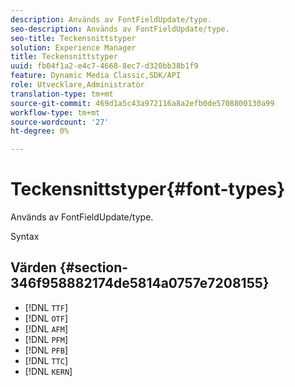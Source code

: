 ```yaml
---
description: Används av FontFieldUpdate/type.
seo-description: Används av FontFieldUpdate/type.
seo-title: Teckensnittstyper
solution: Experience Manager
title: Teckensnittstyper
uuid: fb04f1a2-e4c7-4668-8ec7-d320bb38b1f9
feature: Dynamic Media Classic,SDK/API
role: Utvecklare,Administratör
translation-type: tm+mt
source-git-commit: 469d1a5c43a972116a8a2efb0de5708800130a99
workflow-type: tm+mt
source-wordcount: '27'
ht-degree: 0%

---
```



# Teckensnittstyper{#font-types}

Används av FontFieldUpdate/type.

Syntax

## Värden {#section-346f958882174de5814a0757e7208155}

* [!DNL `TTF`]
* [!DNL `OTF`]
* [!DNL `AFM`]
* [!DNL `PFM`]
* [!DNL `PFB`]
* [!DNL `TTC`]
* [!DNL `KERN`]

